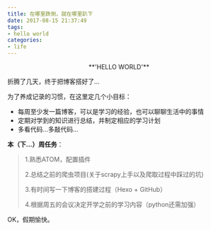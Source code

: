 ```yaml
---
title: 在哪里跌倒，就在哪里趴下
date: 2017-08-15 21:37:49
tags:
- hello world
categories:
- life
---
```

<center>**'HELLO WORLD'**</center>

<!-- more -->

折腾了几天，终于把博客搭好了...

为了养成记录的习惯，在这里定几个小目标：

- 每周至少发一篇博客，可以是学习的经验，也可以聊聊生活中的事情
- 定期对学到的知识进行总结，并制定相应的学习计划
- 多看代码...多敲代码...


**本（下...）周任务**：

> 1.熟悉ATOM，配置插件
>
> 2.总结之前的爬虫项目(关于scrapy上手以及爬取过程中踩过的坑)
>
> 3.有时间写一下博客的搭建过程（Hexo + GitHub）
>
> 4.根据周五的会议决定开学之前的学习内容（python还需加强）


OK，假期愉快。
